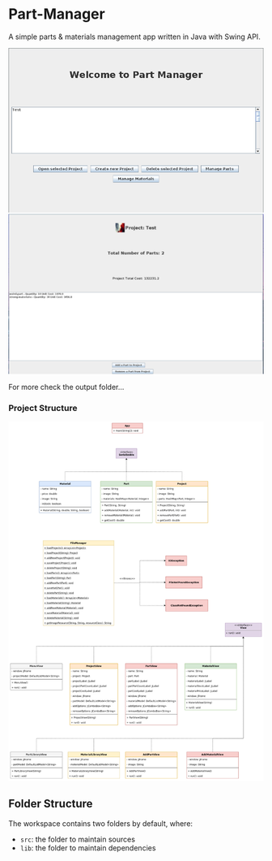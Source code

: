 # Part-Manager
A simple parts & materials management app written in Java with Swing API.


![MenuView](./outputs/MenuView.png)
![MenuView](./outputs/ProjectView.png)

For more check the output folder...

### Project Structure

![uml-diagram-pic](./UML%20Diagram.png)

## Folder Structure

The workspace contains two folders by default, where:

- `src`: the folder to maintain sources
- `lib`: the folder to maintain dependencies
